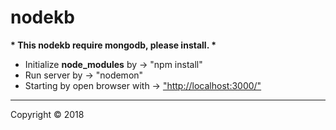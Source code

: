 # nodekb
<strong>* This nodekb require mongodb, please install. *</strong>
<ul>
	<li>Initialize <strong>node_modules</strong> by -> "npm install"</li>
  <li>Run server by -> "nodemon"</li>
  <li>Starting by open browser with -> <a href="http://localhost:3000/" target="_blank">"http://localhost:3000/"</a></li>
</ul>
<hr>
<p>Copyright &copy; 2018</p>